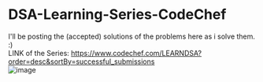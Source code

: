 # DSA-Learning-Series-CodeChef
I'll be posting the (accepted) solutions of the problems here as i solve them.   :)
</br>
LINK of the Series: https://www.codechef.com/LEARNDSA?order=desc&sortBy=successful_submissions
</br>
![image](https://user-images.githubusercontent.com/47916719/124459705-47ad0200-dd43-11eb-8986-aa27d4779ca1.png)

